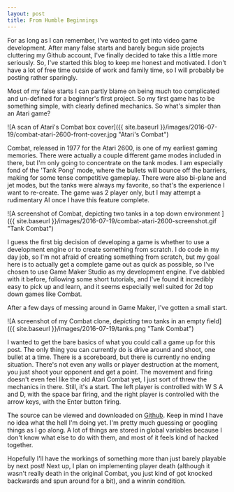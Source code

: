 ```yaml
---
layout: post
title: From Humble Beginnings
---
```


For as long as I can remember, I've wanted to get into video game development. After many false starts and barely begun side projects cluttering my Github account, I've finally decided to take this a little more seriously. So, I've started this blog to keep me honest and motivated. I don't have a lot of free time outside of work and family time, so I will probably be posting rather sparingly. 

Most of my false starts I can partly blame on being much too complicated and un-defined for a beginner's first project. So my first game has to be something simple, with clearly defined mechanics. So what's simpler than an Atari game?

![A scan of Atari's Combat box cover]({{ site.baseurl }}/images/2016-07-19/combat-atari-2600-front-cover.jpg "Atari's Combat")

Combat, released in 1977 for the Atari 2600, is one of my earliest gaming memories. There were actually a couple different game modes included in there, but I'm only going to concentrate on the tank modes. I am especially fond of the 'Tank Pong' mode, where the bullets will bounce off the barriers, making for some tense competitive gameplay. There were also bi-plane and jet modes, but the tanks were always my favorite, so that's the experience I want to re-create. The game was 2 player only, but I may attempt a rudimentary AI once I have this feature complete.

![A screenshot of Combat, depicting two tanks in a top down environment ]({{ site.baseurl }}/images/2016-07-19/combat-atari-2600-screenshot.gif "Tank Combat")

I guess the first big decision of developing a game is whether to use a development engine or to create something from scratch. I do code in my day job, so I'm not afraid of creating something from scratch, but my goal here is to actually get a complete game out as quick as possible, so I've chosen to use Game Maker Studio as my development engine. I've dabbled with it before, following some short tutorials, and I've found it incredibly easy to pick up and learn, and it seems especially well suited for 2d top down games like Combat.

After a few days of messing around in Game Maker, I've gotten a small start.

![A screenshot of my Combat clone, depicting two tanks in an empty field]({{ site.baseurl }}/images/2016-07-19/tanks.png "Tank Combat")

I wanted to get the bare basics of what you could call a game up for this post. The only thing you can currently do is drive around and shoot, one bullet at a time. There is a scoreboard, but there is currently no ending situation. There's not even any walls or player destruction at the moment, you just shoot your opponent and get a point. The movement and firing doesn't even feel like the old Atari Combat yet, I just sort of threw the mechanics in there. Still, it's a start. The left player is controlled with W S A and D, with the space bar firing, and the right player is controlled with the arrow keys, with the Enter button firing. 

The source can be viewed and downloaded on [Github](https://github.com/JeffreyHartman/CombatClone). Keep in mind I have no idea what the hell I'm doing yet. I'm pretty much guessing or googling things as I go along. A lot of things are stored in global variables because I don't know what else to do with them, and most of it feels kind of hacked together.

Hopefully I'll have the workings of something more than just barely playable by next post! Next up, I plan on implementing player death (although it wasn't really death in the original Combat, you just kind of got knocked backwards and spun around for a bit), and a winnin condition.

